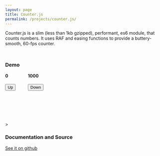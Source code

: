 ```yaml
---
layout: page
title: Counter.js
permalink: /projects/counter.js/
---
```


Counter.js is a slim (less than 1kb gzipped), performant, es6 module, that counts numbers.
It uses RAF and easing functions to provide a buttery-smooth, 60-fps counter.

<h3 style="margin-top: 50px;">Demo</h3>

<style>
  .counter-demo { overflow: hidden; margin-top: -50px;margin-bottom: 100px; } .counter-text { margin-top: 50px; }
  .left {
    float: left;
    margin-right: 40px;
  }
  .right {
    float: left;
  }
</style>
<div class="counter-demo">
  <div class="left">
    <h4 id="text-up" class="counter-text">0</h4>
    <button id="up" onclick="up();">Up</button>
  </div>
  <div class="right">
    <h4 id="text-down" class="counter-text">1000</h4>
    <button id="down" onclick="down();">Down</button>
  </div>
</div>

<script src="/assets/projects/counter.js"></script>>

<script>
function up() {
  var opts = {
    start: 0,
    end: 1000,
    duration: 3000,
    selector: document.getElementById('text-up'),
    done: function(){alert('supports callbacks!')}
  }
  var c = new Counter(opts);
  c.run();
}
function down() {
  var opts = {
    start: 1000,
    end: 0,
    duration: 3000,
    selector: document.getElementById('text-down'),
    done: function(){}
  }
  var c = new Counter(opts);
  c.run();
}
</script>



### Documentation and Source

[See it on github](https://github.com/jaxgeller/counter.js)
